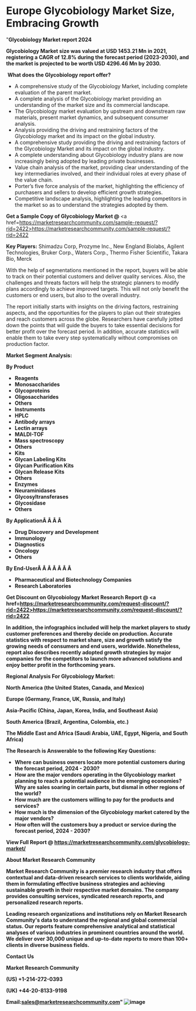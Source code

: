 # Europe Glycobiology Market Size, Embracing Growth
"<strong>Glycobiology Market report 2024</strong>

<strong>Glycobiology Market size was valued at USD 1453.21 Mn in 2021, registering a CAGR of 12.8% during the forecast period (2023-2030), and the market is projected to be worth USD 4296.46 Mn by 2030.</strong>

 <strong><b>What does the Glycobiology report offer?</b></strong>
<ul>
  <li>A comprehensive study of the Glycobiology Market, including complete evaluation of the parent market.</li>
  <li>A complete analysis of the Glycobiology market providing an understanding of the market size and its commercial landscape.</li>
  <li>The Glycobiology market evaluation by upstream and downstream raw materials, present market dynamics, and subsequent consumer analysis.</li>
  <li>Analysis providing the driving and restraining factors of the Glycobiology market and its impact on the global industry.</li>
  <li>A comprehensive study providing the driving and restraining factors of the Glycobiology Market and its impact on the global industry.</li>
  <li>A complete understanding about Glycobiology industry plans are now increasingly being adopted by leading private businesses.</li>
  <li>Value chain analysis of the market, providing clear understanding of the key intermediaries involved, and their individual roles at every phase of the value chain.</li>
  <li>Porter’s five force analysis of the market, highlighting the efficiency of purchasers and sellers to develop efficient growth strategies.</li>
  <li>Competitive landscape analysis, highlighting the leading competitors in the market so as to understand the strategies adopted by them.</li>
</ul>

<strong>Get a Sample Copy of Glycobiology Market @ </strong><a href=https://marketresearchcommunity.com/sample-request/?rid=2422><u>https://marketresearchcommunity.com/sample-request/?rid=2422</u></a>

<strong>Key Players:</strong> 
Shimadzu Corp, Prozyme Inc., New England Biolabs, Agilent Technologies, Bruker Corp., Waters Corp., Thermo Fisher Scientific, Takara Bio, Merck

With the help of segmentations mentioned in the report, buyers will be able to track on their potential customers and deliver quality services. Also, the challenges and threats factors will help the strategic planners to modify plans accordingly to achieve improved targets. This will not only benefit the customers or end users, but also to the overall industry.

The report initially starts with insights on the driving factors, restraining aspects, and the opportunities for the players to plan out their strategies and reach customers across the globe. Researchers have carefully jotted down the points that will guide the buyers to take essential decisions for better profit over the forecast period. In addition, accurate statistics will enable them to take every step systematically without compromises on production factor.

<strong>Market Segment Analysis:</strong>


<strong><strong>By Product </strong></h4>
<ul>
 	<li>Reagents</li>
 	<li>Monosaccharides</li>
 	<li>Glycoproteins</li>
 	<li>Oligosaccharides</li>
 	<li>Others</li>
 	<li>Instruments</li>
 	<li>HPLC</li>
 	<li>Antibody arrays</li>
 	<li>Lectin arrays</li>
 	<li>MALDI-TOF</li>
 	<li>Mass spectroscopy</li>
 	<li>Others</li>
 	<li>Kits</li>
 	<li>Glycan Labeling Kits</li>
 	<li>Glycan Purification Kits</li>
 	<li>Glycan Release Kits</li>
 	<li>Others</li>
 	<li>Enzymes</li>
 	<li>Neuraminidases</li>
 	<li>Glycosyltransferases</li>
 	<li>Glycosidase</li>
 	<li>Others</li>
</ul>
<strong><strong>By ApplicationÂ Â Â Â  </strong></h4>
<ul>
 	<li>Drug Discovery and Development</li>
 	<li>Immunology</li>
 	<li>Diagnostics</li>
 	<li>Oncology</li>
 	<li>Others</li>
</ul>
<strong><strong>By End-UserÂ Â Â Â Â Â Â  </strong></h4>
<ul>
 	<li>Pharmaceutical and Biotechnology Companies</li>
 	<li>Research Laboratories</li>
</ul>

<strong>Get Discount on Glycobiology Market Research Report @ </b></strong><a href=https://marketresearchcommunity.com/request-discount/?rid=2422><u>https://marketresearchcommunity.com/request-discount/?rid=2422</u></a>

In addition, the infographics included will help the market players to study customer preferences and thereby decide on production. Accurate statistics with respect to market share, size and growth satisfy the growing needs of consumers and end users, worldwide. Nonetheless, report also describes recently adopted growth strategies by major companies for the competitors to launch more advanced solutions and enjoy better profit in the forthcoming years.

<strong>Regional Analysis For Glycobiology Market:</strong>

<strong>North America</strong> (the United States, Canada, and Mexico)

<strong>Europe</strong> (Germany, France, UK, Russia, and Italy)

<strong>Asia-Pacific</strong> (China, Japan, Korea, India, and Southeast Asia)

<strong>South America</strong> (Brazil, Argentina, Colombia, etc.)

<strong>The Middle East and Africa</strong> (Saudi Arabia, UAE, Egypt, Nigeria, and South Africa)

<strong>The Research is Answerable to the following Key Questions:</strong>
<ul>
 	<li>Where can business owners locate more potential customers during the forecast period, 2024 - 2030?</li>
 	<li>How are the major vendors operating in the Glycobiology market planning to reach a potential audience in the emerging economies? Why are sales soaring in certain parts, but dismal in other regions of the world?</li>
 	<li>How much are the customers willing to pay for the products and services?</li>
 	<li>How much is the dimension of the Glycobiology market catered by the major vendors?</li>
 	<li>How often will the customers buy a product or service during the forecast period, 2024 - 2030?</li>
</ul>

<strong>View Full Report @</strong> <a href=https://marketresearchcommunity.com/glycobiology-market/>https://marketresearchcommunity.com/glycobiology-market/</a>

<strong>About Market Research Community</strong>

Market Research Community is a premier research industry that offers contextual and data-driven research services to clients worldwide, aiding them in formulating effective business strategies and achieving sustainable growth in their respective market domains. The company provides consulting services, syndicated research reports, and personalized research reports.

Leading research organizations and institutions rely on Market Research Community's data to understand the regional and global commercial status. Our reports feature comprehensive analytical and statistical analyses of various industries in prominent countries around the world. We deliver over 30,000 unique and up-to-date reports to more than 100+ clients in diverse business fields.

<strong>Contact Us</strong>

<strong>Market Research Community</strong>

(US) +1-214-272-0393

(UK) +44-20-8133-9198

<strong>Email:</strong>sales@marketresearchcommunity.com"
![image](https://github.com/radhad123/marketresearchreports/assets/158307692/6840773b-5504-411b-8887-2e0156f50618)
